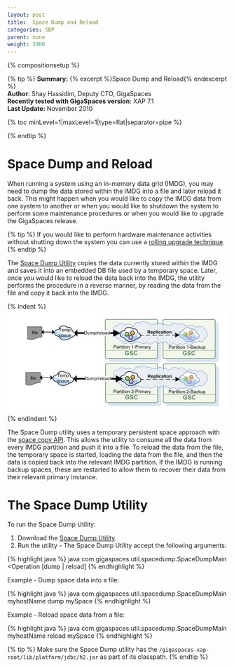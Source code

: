 ```yaml
---
layout: post
title:  Space Dump and Reload
categories: SBP
parent: none
weight: 3900
---
```


{% compositionsetup %}

{% tip %}
**Summary:** {% excerpt %}Space Dump and Reload{% endexcerpt %}<br/>
**Author**: Shay Hassidim, Deputy CTO, GigaSpaces<br/>
**Recently tested with GigaSpaces version**: XAP 7.1<br/>
**Last Update:** November 2010<br/>

{% toc minLevel=1|maxLevel=1|type=flat|separator=pipe %}

{% endtip %}

# Space Dump and Reload
When running a system using an in-memory data grid (IMDG), you may need to dump the data stored within the IMDG into a file and later reload it back. This might happen when you would like to copy the IMDG data from one system to another or when you would like to shutdown the system to perform some maintenance procedures or when you would like to upgrade the GigaSpaces release.

{% tip %}
If you would like to perform hardware maintenance activities without shutting down the system you can use a [rolling upgrade technique]({%latestjavaurl%}/deploying-onto-the-service-grid.html#HotDeploy).
{% endtip %}

The [Space Dump Utility](/attachment_files/sbp/spacedump.zip) copies the data currently stored within the IMDG and saves it into an embedded DB file used by a temporary space. Later, once you would like to reload the data back into the IMDG, the utility performs the procedure in a reverse manner, by reading the data from the file and copy it back into the IMDG.

{% indent %}
![spaceDumpReload.jpg](/attachment_files/sbp/spaceDumpReload.jpg)
{% endindent %}

The Space Dump utility uses a temporary persistent space approach with the [space copy API](http://www.gigaspaces.com/docs/JavaDoc7.1/com/j_spaces/core/admin/IRemoteJSpaceAdmin.html#spaceCopy). This allows the utility to consume all the data from every IMDG partition and push it into a file. To reload the data from the file, the temporary space is started, loading the data from the file, and then the data is copied back into the relevant IMDG partition. If the IMDG is running backup spaces, these are restarted to allow them to recover their data from their relevant primary instance.

# The Space Dump Utility
To run the Space Dump Utility:

1. Download the [Space Dump Utility](/attachment_files/sbp/spacedump.zip).
2. Run the utility - The Space Dump Utility accept the following arguments:

{% highlight java %}
java com.gigaspaces.util.spacedump.SpaceDumpMain <lookup locator> <Operation [dump | reload] <spaceName>
{% endhighlight %}

Example - Dump space data into a file:

{% highlight java %}
java com.gigaspaces.util.spacedump.SpaceDumpMain myhostName dump mySpace
{% endhighlight %}

Example - Reload space data from a file:

{% highlight java %}
java com.gigaspaces.util.spacedump.SpaceDumpMain myhostName reload mySpace
{% endhighlight %}

{% tip %}
Make sure the Space Dump utility has the `/gigaspaces-xap-root/lib/platform/jdbc/h2.jar` as part of its classpath.
{% endtip %}

